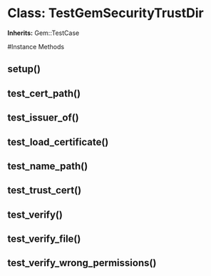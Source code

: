 # Class: TestGemSecurityTrustDir
**Inherits:** Gem::TestCase
    




#Instance Methods
## setup() [](#method-i-setup)

## test_cert_path() [](#method-i-test_cert_path)

## test_issuer_of() [](#method-i-test_issuer_of)

## test_load_certificate() [](#method-i-test_load_certificate)

## test_name_path() [](#method-i-test_name_path)

## test_trust_cert() [](#method-i-test_trust_cert)

## test_verify() [](#method-i-test_verify)

## test_verify_file() [](#method-i-test_verify_file)

## test_verify_wrong_permissions() [](#method-i-test_verify_wrong_permissions)


